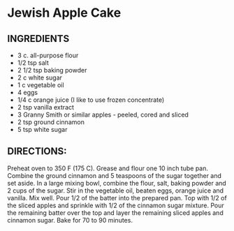 # Jewish Apple Cake

## INGREDIENTS

- 3 c. all-purpose flour
- 1/2 tsp salt
- 2 1/2 tsp baking powder
- 2 c white sugar
- 1 c vegetable oil
- 4 eggs
- 1/4 c orange juice (I like to use frozen concentrate)
- 2 tsp vanilla extract
- 3 Granny Smith or similar apples - peeled, cored and sliced
- 2 tsp ground cinnamon
- 5 tsp white sugar

## DIRECTIONS:

Preheat oven to 350 F (175 C). Grease and flour one 10 inch tube pan. Combine the ground cinnamon and 5 teaspoons of the sugar together and set aside.
In a large mixing bowl, combine the flour, salt, baking powder and 2 cups of the sugar. Stir in the vegetable oil, beaten eggs, orange juice and vanilla. Mix well.
Pour 1/2 of the batter into the prepared pan. Top with 1/2 of the sliced apples and sprinkle with 1/2 of the cinnamon sugar mixture. Pour the remaining batter over the top and layer the remaining sliced apples and cinnamon sugar.
Bake for 70 to 90 minutes.